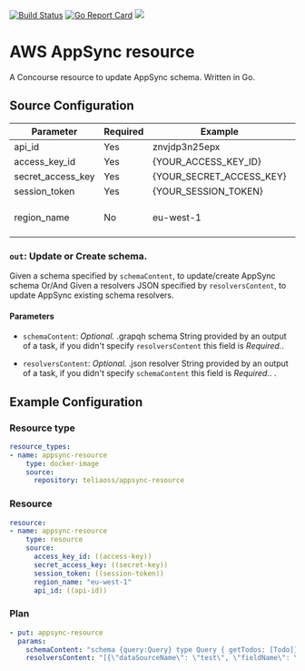 [![Build Status](https://travis-ci.org/telia-oss/appsync-resource.svg?branch=master)](https://travis-ci.org/telia-oss/appsync-resource)
[![Go Report Card](https://goreportcard.com/badge/github.com/telia-oss/appsync-resource)](https://goreportcard.com/report/github.com/telia-oss/appsync-resource)
![](https://img.shields.io/maintenance/yes/2018.svg)


# AWS AppSync resource

A Concourse resource to update AppSync schema. Written in Go.

## Source Configuration

| Parameter          | Required      | Example                  | Description
| ------------------ | ------------- | -------------            | ------------------------------ |
| api_id             | Yes           | znvjdp3n25epx            |                                |
| access_key_id      | Yes           | {YOUR_ACCESS_KEY_ID}     |                                |
| secret_access_key  | Yes           | {YOUR_SECRET_ACCESS_KEY} |                                |
| session_token      | Yes           | {YOUR_SESSION_TOKEN}     |                                |
| region_name        | No            | eu-west-1                | AWS region DEFAULT: eu-west-1  |

### `out`: Update or Create schema.

Given a schema specified by `schemaContent`, to update/create AppSync  schema Or/And Given a resolvers JSON specified by `resolversContent`, to update AppSync existing schema resolvers.

#### Parameters

* `schemaContent`: *Optional.* .grapqh schema String provided by an output of a task, if you didn't specify `resolversContent` this field is *Required.*.

* `resolversContent`: *Optional.* .json resolver String provided by an output of a task, if you didn't specify `schemaContent` this field is *Required.*.
.

## Example Configuration

### Resource type

``` yaml
resource_types:
- name: appsync-resource
    type: docker-image
    source:
      repository: teliaoss/appsync-resource
```

### Resource

``` yaml
resource:
- name: appsync-resource
    type: resource
    source:
      access_key_id: ((access-key))
      secret_access_key: ((secret-key))
      session_token: ((session-token))
      region_name: "eu-west-1"
      api_id: ((api-id))
```

### Plan

``` yaml
- put: appsync-resource
  params: 
    schemaContent: "schema {query:Query} type Query { getTodos: [Todo]} type Todo { id: ID! name: String description: Int priority: Int}"
    resolversContent: "[{\"dataSourceName\": \"test\", \"fieldName\": \"getTodos\", \"requestMappingTemplate\": {\"version\": \"2017-02-28\", \"operation\": \"Invoke\", \"payload\": \"$util.toJson($context.args)\"}, \"responseMapping\": \"$util.toJson($context.result)\", \"typeName\": \"Query\"}, {\"dataSourceName\": \"test\", \"fieldName\": \"name\", \"requestMappingTemplate\": {\"version\": \"2017-02-28\", \"operation\": \"Invoke\", \"payload\": \"$util.toJson($context.args)\"}, \"responseMapping\": \"$util.toJson($context.result)\", \"typeName\": \"Todo\"}]"
```


